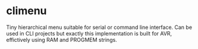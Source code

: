 # climenu
Tiny hierarchical menu suitable for serial or command line interface. Can be used in CLI projects but exactly this implementation is built for AVR, effictively using RAM and PROGMEM strings.
